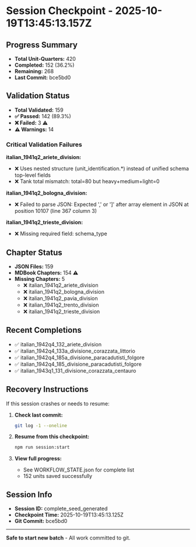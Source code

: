 # Session Checkpoint - 2025-10-19T13:45:13.157Z

## Progress Summary

- **Total Unit-Quarters:** 420
- **Completed:** 152 (36.2%)
- **Remaining:** 268
- **Last Commit:** bce5bd0

## Validation Status

- **Total Validated:** 159
- **✅ Passed:** 142 (89.3%)
- **❌ Failed:** 3 ⚠️
- **⚠️ Warnings:** 14

### Critical Validation Failures

**italian_1941q2_ariete_division:**
  - ❌ Uses nested structure (unit_identification.*) instead of unified schema top-level fields
  - ❌ Tank total mismatch: total=80 but heavy+medium+light=0

**italian_1941q2_bologna_division:**
  - ❌ Failed to parse JSON: Expected ',' or ']' after array element in JSON at position 10107 (line 367 column 3)

**italian_1941q2_trieste_division:**
  - ❌ Missing required field: schema_type

## Chapter Status

- **JSON Files:** 159
- **MDBook Chapters:** 154 ⚠️
- **Missing Chapters:** 5
  - ❌ italian_1941q2_ariete_division
  - ❌ italian_1941q2_bologna_division
  - ❌ italian_1941q2_pavia_division
  - ❌ italian_1941q2_trento_division
  - ❌ italian_1941q2_trieste_division

## Recent Completions

- ✅ italian_1942q4_132_ariete_division
- ✅ italian_1942q4_133a_divisione_corazzata_littorio
- ✅ italian_1942q4_185a_divisione_paracadutisti_folgore
- ✅ italian_1942q4_185_divisione_paracadutisti_folgore
- ✅ italian_1943q1_131_divisione_corazzata_centauro

## Recovery Instructions

If this session crashes or needs to resume:

1. **Check last commit:**
   ```bash
   git log -1 --oneline
   ```

2. **Resume from this checkpoint:**
   ```bash
   npm run session:start
   ```

3. **View full progress:**
   - See WORKFLOW_STATE.json for complete list
   - 152 units saved successfully

## Session Info

- **Session ID:** complete_seed_generated
- **Checkpoint Time:** 2025-10-19T13:45:13.125Z
- **Git Commit:** bce5bd0

---

**Safe to start new batch** - All work committed to git.
